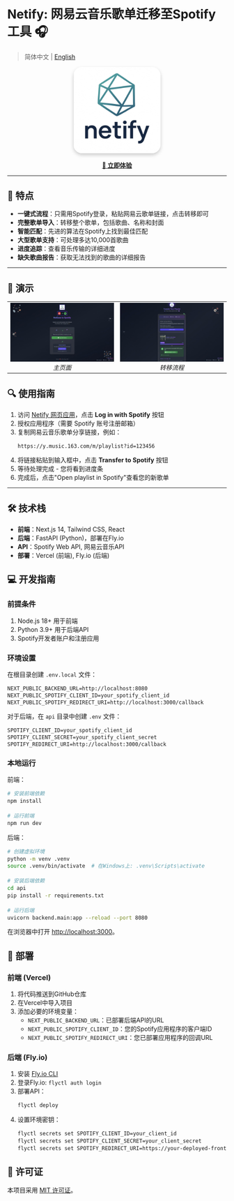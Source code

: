 # Netify: 网易云音乐歌单迁移至Spotify工具 🎧

> 简体中文 | [English](README.md)

<div align="center">
  <img src="netify.jpg" alt="Netify logo" width="200" style="border-radius: 20px; box-shadow: 0 4px 8px rgba(0,0,0,0.2);" />
  <br/>
  <p>
    <a href="https://netify-five.vercel.app/" target="_blank"><strong>🚀 立即体验</strong></a>
  </p>
</div>

<hr/>

## 🌟 特点

- **一键式流程**：只需用Spotify登录，粘贴网易云歌单链接，点击转移即可
- **完整歌单导入**：转移整个歌单，包括歌曲、名称和封面
- **智能匹配**：先进的算法在Spotify上找到最佳匹配
- **大型歌单支持**：可处理多达10,000首歌曲
- **进度追踪**：查看音乐传输的详细进度
- **缺失歌曲报告**：获取无法找到的歌曲的详细报告

<hr/>

## 📱 演示

<div align="center">
  <table>
    <tr>
      <td align="center">
        <img src="screenshot-home.png" width="400px" alt="主页面"/>
        <br/>
        <em>主页面</em>
      </td>
      <td align="center">
        <img src="screenshot-transfer.png" width="400px" alt="转移流程"/>
        <br/>
        <em>转移流程</em>
      </td>
    </tr>
  </table>
</div>


## 🔍 使用指南

1. 访问 [Netify 网页应用](https://netify-five.vercel.app/)，点击 **Log in with Spotify** 按钮
2. 授权应用程序（需要 Spotify 账号注册邮箱）
3. 复制网易云音乐歌单分享链接，例如：
   ```
   https://y.music.163.com/m/playlist?id=123456
   ```
4. 将链接粘贴到输入框中，点击 **Transfer to Spotify** 按钮
5. 等待处理完成 - 您将看到进度条
6. 完成后，点击"Open playlist in Spotify"查看您的新歌单

<hr/>

## 🛠️ 技术栈

- **前端**：Next.js 14, Tailwind CSS, React
- **后端**：FastAPI (Python)，部署在Fly.io
- **API**：Spotify Web API, 网易云音乐API
- **部署**：Vercel (前端), Fly.io (后端)

## 💻 开发指南

### 前提条件

1. Node.js 18+ 用于前端
2. Python 3.9+ 用于后端API
3. Spotify开发者账户和注册应用

### 环境设置

在根目录创建 `.env.local` 文件：
```
NEXT_PUBLIC_BACKEND_URL=http://localhost:8080
NEXT_PUBLIC_SPOTIFY_CLIENT_ID=your_spotify_client_id
NEXT_PUBLIC_SPOTIFY_REDIRECT_URI=http://localhost:3000/callback
```

对于后端，在 `api` 目录中创建 `.env` 文件：
```
SPOTIFY_CLIENT_ID=your_spotify_client_id
SPOTIFY_CLIENT_SECRET=your_spotify_client_secret
SPOTIFY_REDIRECT_URI=http://localhost:3000/callback
```

### 本地运行

前端：
```bash
# 安装前端依赖
npm install

# 运行前端
npm run dev
```

后端：
```bash
# 创建虚拟环境
python -m venv .venv
source .venv/bin/activate  # 在Windows上: .venv\Scripts\activate

# 安装后端依赖
cd api
pip install -r requirements.txt

# 运行后端
uvicorn backend.main:app --reload --port 8080
```

在浏览器中打开 [http://localhost:3000](http://localhost:3000)。

## 🚀 部署

### 前端 (Vercel)

1. 将代码推送到GitHub仓库
2. 在Vercel中导入项目
3. 添加必要的环境变量：
   - `NEXT_PUBLIC_BACKEND_URL`：已部署后端API的URL
   - `NEXT_PUBLIC_SPOTIFY_CLIENT_ID`：您的Spotify应用程序的客户端ID
   - `NEXT_PUBLIC_SPOTIFY_REDIRECT_URI`：您已部署应用程序的回调URL

### 后端 (Fly.io)

1. 安装 [Fly.io CLI](https://fly.io/docs/hands-on/install-flyctl/)
2. 登录Fly.io: `flyctl auth login`
3. 部署API：
   ```bash
   flyctl deploy
   ```
4. 设置环境密钥：
   ```bash
   flyctl secrets set SPOTIFY_CLIENT_ID=your_client_id
   flyctl secrets set SPOTIFY_CLIENT_SECRET=your_client_secret
   flyctl secrets set SPOTIFY_REDIRECT_URI=https://your-deployed-frontend.com/callback
   ```

## 📝 许可证

本项目采用 [MIT 许可证](LICENSE)。 